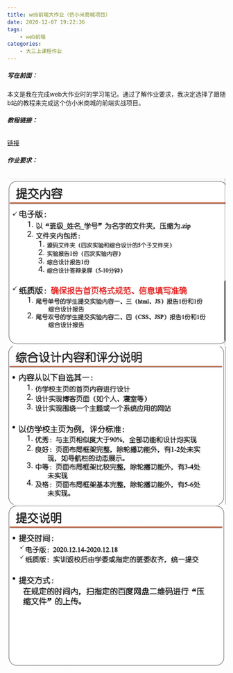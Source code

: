 ```yaml
---
title: web前端大作业（仿小米商城项目）
date: 2020-12-07 19:22:36
tags:
	- web前端
categories:
	- 大三上课程作业
---
```


##### **写在前面：**

​		本文是我在完成web大作业时的学习笔记。通过了解作业要求，我决定选择了跟随b站的教程来完成这个仿小米商城的前端实战项目。

###### 		**教程链接：**

[链接](https://www.bilibili.com/video/BV1yp4y1a7jU/?spm_id_from=333.788.recommend_more_video.0)


###### 		**作业要求：**

<img src="https://raw.githubusercontent.com/rabbitcat04261028/picgo/master/%E5%89%8D%E7%AB%AF%E4%BD%9C%E4%B8%9A%E6%8F%90%E4%BA%A4%E5%86%85%E5%AE%B9.jpg"  />

<img src="https://raw.githubusercontent.com/rabbitcat04261028/picgo/master/%E5%89%8D%E7%AB%AF%E4%BD%9C%E4%B8%9A%E8%A6%81%E6%B1%82.jpg"  />

<img src="https://raw.githubusercontent.com/rabbitcat04261028/picgo/master/%E5%89%8D%E7%AB%AF%E4%BD%9C%E4%B8%9A%E6%8F%90%E4%BA%A4%E8%AF%B4%E6%98%8E.jpg"  />

